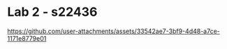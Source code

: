 # Lab 2 - s22436



https://github.com/user-attachments/assets/33542ae7-3bf9-4d48-a7ce-1171e8779e01

